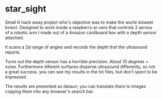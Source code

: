 # star_sight
Small lil hack away project who's objective was to make the world slowest kinect. 
Designed to work inside a raspberry-pi cero that controls 2 servos of a robotic arm I made out of a Amazon cardboard box with a depth sensor attached. 

It scans a 2d range of angles and records the depth that the ultrasound reports.

Turns out the depth sensor has a horrible precision. About 10 degrees + noise. Furthermore diferent surfaces disperse ultrasound differently, so not a great success. you can see my results in the txt files, but don't spect to be impressed.

The results are presented as datauri, you can translate them to images copying them into any browser's search bar.
